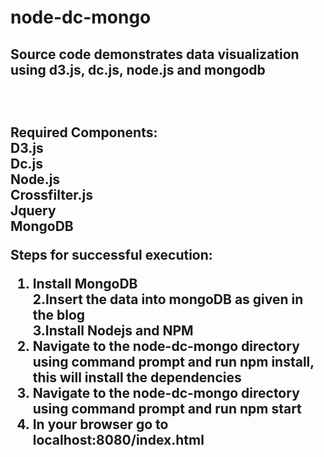 # node-dc-mongo
<h2>Source code demonstrates data visualization using d3.js, dc.js, node.js and mongodb<h2><br/>

<!--For the full post please visit: <br/>
<h2>https://anmolkoul.wordpress.com/2015/06/05/interactive-data-visualization-using-d3-js-dc-js-nodejs-and-mongodb</h2>-->

Required Components:<br/>
D3.js<br/>
Dc.js<br/>
Node.js<br/>
Crossfilter.js<br/>
Jquery<br/>
MongoDB<br/>

Steps for successful execution:<br/>
1. Install MongoDB <br/>
2.Insert the data into mongoDB as given in the blog<br/>
3.Install Nodejs and NPM<br/>
4. Navigate to the node-dc-mongo directory using command prompt and run npm install, this will install the dependencies<br/>
5. Navigate to the node-dc-mongo directory using command prompt and run npm start<br/>
6. In your browser go to localhost:8080/index.html<br/>
